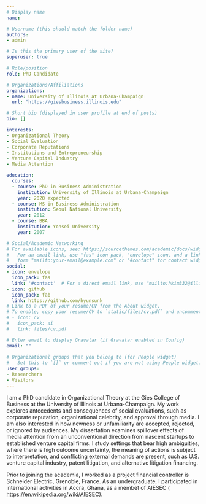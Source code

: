 ```yaml
---
# Display name
name: 

# Username (this should match the folder name)
authors:
- admin

# Is this the primary user of the site?
superuser: true

# Role/position
role: PhD Candidate 

# Organizations/Affiliations
organizations:
- name: University of Illinois at Urbana-Champaign
  url: "https://giesbusiness.illinois.edu"

# Short bio (displayed in user profile at end of posts)
bio: []

interests:
- Organizational Theory
- Social Evaluation
- Corporate Reputations
- Institutions and Entrepreneurship
- Venture Capital Industry
- Media Attention

education:
  courses:
  - course: PhD in Business Administration
    institution: University of Illinois at Urbana-Champaign
    year: 2020 expected
  - course: MS in Business Administration
    institution: Seoul National University
    year: 2012
  - course: BBA 
    institution: Yonsei University
    year: 2007

# Social/Academic Networking
# For available icons, see: https://sourcethemes.com/academic/docs/widgets/#icons
#   For an email link, use "fas" icon pack, "envelope" icon, and a link in the
#   form "mailto:your-email@example.com" or "#contact" for contact widget.
social:
- icon: envelope
  icon_pack: fas
  link: '#contact'  # For a direct email link, use "mailto:hkim332@illinois.edu".
- icon: github
  icon_pack: fab
  link: https://github.com/hyunsunk
# Link to a PDF of your resume/CV from the About widget.
# To enable, copy your resume/CV to `static/files/cv.pdf` and uncomment the lines below.  
# - icon: cv
#   icon_pack: ai
#   link: files/cv.pdf

# Enter email to display Gravatar (if Gravatar enabled in Config)
email: ""
  
# Organizational groups that you belong to (for People widget)
#   Set this to `[]` or comment out if you are not using People widget.  
user_groups:
- Researchers
- Visitors
---
```


I am a PhD candidate in Organizational Theory at the Gies College of Business at the University of Illinois at Urbana-Champaign. My work explores antecedents and consequences of social evaluations, such as corporate reputation, organizational celebrity, and approval through media. I am also interested in how newness or unfamiliarity are accepted, rejected, or ignored by audiences. My dissertation examines spillover effects of media attention from an unconventional direction from nascent startups to established venture capital firms. I study settings that bear high ambiguities, where there is high outcome uncertainty, the meaning of actions is subject to interpretation, and conflicting external demands are present, such as U.S. venture capital industry, patent litigation, and alternative litigation financing.   

Prior to joining the academia, I worked as a project financial controller is Schneider Electric, Grenoble, France. As an undergraduate, I participated in international activities in Accra, Ghana, as a membet of AIESEC ( https://en.wikipedia.org/wiki/AIESEC). 
